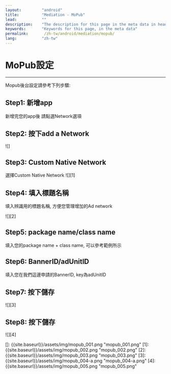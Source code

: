 ```yaml
---
layout:         "android"
title:          "Mediation - MoPub"
lead:           ""
description:    "The description for this page in the meta data in header."
keywords:       "Keywords for this page, in the meta data"
permalink:       /zh-tw/android/mediation/mopub/
lang:           "zh-tw"
---
```

# MoPub設定
---
Mopub後台設定請參考下列步驟:

## Step1: 新增app
新增完您的app後 請點選Network選項

## Step2: 按下add a Network

![]

## Step3: Custom Native Network
選擇Custom Native Network
![][1]

## Step4: 填入標題名稱
填入辨識用的標題名稱, 方便您管理增加的Ad network

![][2]

## Step5: package name/class name
填入您的package name + class name, 可以參考範例所示

## Step6: BannerID/adUnitID
填入您在我們這邊申請的BannerID, key為adUnitID

## Step7: 按下儲存

![][3]

## Step8: 按下儲存

![][4]

  []: {{site.baseurl}}/assets/img/mopub_001.png "mopub_001.png"
  [1]: {{site.baseurl}}/assets/img/mopub_002.png "mopub_002.png"
  [2]: {{site.baseurl}}/assets/img/mopub_003.png "mopub_003.png"
  [3]: {{site.baseurl}}/assets/img/mopub_004-a.png "mopub_004-a.png"
  [4]: {{site.baseurl}}/assets/img/mopub_005.png "mopub_005.png"
